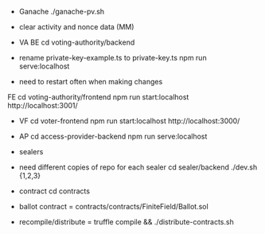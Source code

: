 - Ganache 
./ganache-pv.sh
- clear activity and nonce data (MM)

- VA
BE
cd voting-authority/backend
- rename private-key-example.ts to private-key.ts
npm run serve:localhost
- need to restart often when making changes

FE 
cd voting-authority/frontend
npm run start:localhost
http://localhost:3001/

- VF
cd voter-frontend
npm run start:localhost
http://localhost:3000/

- AP
cd access-provider-backend 
npm run serve:localhost

- sealers
- need different copies of repo for each sealer
cd sealer/backend
./dev.sh {1,2,3}

- contract
cd contracts
- ballot contract = contracts/contracts/FiniteField/Ballot.sol
- recompile/distribute = truffle compile && ./distribute-contracts.sh

